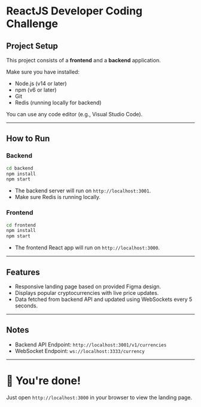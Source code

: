 # ReactJS Developer Coding Challenge

## Project Setup

This project consists of a **frontend** and a **backend** application.

Make sure you have installed:

- Node.js (v14 or later)
- npm (v6 or later)
- Git
- Redis (running locally for backend)

You can use any code editor (e.g., Visual Studio Code).

---

## How to Run

### Backend

```bash
cd backend
npm install
npm start
```

- The backend server will run on `http://localhost:3001`.
- Make sure Redis is running locally.

### Frontend

```bash
cd frontend
npm install
npm start
```

- The frontend React app will run on `http://localhost:3000`.

---

## Features

- Responsive landing page based on provided Figma design.
- Displays popular cryptocurrencies with live price updates.
- Data fetched from backend API and updated using WebSockets every 5 seconds.

---

## Notes

- Backend API Endpoint: `http://localhost:3001/v1/currencies`
- WebSocket Endpoint: `ws://localhost:3333/currency`

---

# 🚀 You're done!

Just open `http://localhost:3000` in your browser to view the landing page.

